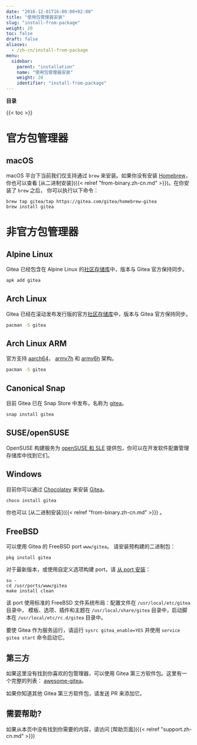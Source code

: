 ```yaml
---
date: "2016-12-01T16:00:00+02:00"
title: "使用包管理器安装"
slug: "install-from-package"
weight: 20
toc: false
draft: false
aliases:
  - /zh-cn/install-from-package
menu:
  sidebar:
    parent: "installation"
    name: "使用包管理器安装"
    weight: 20
    identifier: "install-from-package"
---
```


**目录**

{{< toc >}}

# 官方包管理器

## macOS

macOS 平台下当前我们仅支持通过 `brew` 来安装。如果你没有安装 [Homebrew](http://brew.sh/)，你也可以查看 [从二进制安装]({{< relref "from-binary.zh-cn.md" >}})。在你安装了 `brew` 之后， 你可以执行以下命令：

```
brew tap gitea/tap https://gitea.com/gitea/homebrew-gitea
brew install gitea
```

# 非官方包管理器

## Alpine Linux

Gitea 已经包含在 Alpine Linux 的[社区存储库](https://pkgs.alpinelinux.org/packages?name=gitea&branch=edge)中，版本与 Gitea 官方保持同步。

```sh
apk add gitea
```

## Arch Linux

Gitea 已经在滚动发布发行版的官方[社区存储库](https://www.archlinux.org/packages/community/x86_64/gitea/)中，版本与 Gitea 官方保持同步。

```sh
pacman -S gitea
```

## Arch Linux ARM

官方支持 [aarch64](https://archlinuxarm.org/packages/aarch64/gitea)， [armv7h](https://archlinuxarm.org/packages/armv7h/gitea) 和 [armv6h](https://archlinuxarm.org/packages/armv6h/gitea) 架构。

```sh
pacman -S gitea
```

## Canonical Snap

目前 Gitea 已在 Snap Store 中发布，名称为 [gitea](https://snapcraft.io/gitea)。

```sh
snap install gitea
```

## SUSE/openSUSE

OpenSUSE 构建服务为 [openSUSE 和 SLE](https://software.opensuse.org/download/package?package=gitea&project=devel%3Atools%3Ascm)
提供包，你可以在开发软件配置管理存储库中找到它们。

## Windows

目前你可以通过 [Chocolatey](https://chocolatey.org/) 来安装 [Gitea](https://chocolatey.org/packages/gitea)。

```sh
choco install gitea
```

你也可以 [从二进制安装]({{< relref "from-binary.zh-cn.md" >}}) 。

## FreeBSD

可以使用 Gitea 的 FreeBSD port `www/gitea`。 请安装预构建的二进制包：

```
pkg install gitea
```

对于最新版本，或使用自定义选项构建 port，请
[从 port 安装](https://www.freebsd.org/doc/handbook/ports-using.html)：

```
su -
cd /usr/ports/www/gitea
make install clean
```

该 port 使用标准的 FreeBSD 文件系统布局：配置文件在 `/usr/local/etc/gitea` 目录中，
模板、选项、插件和主题在 `/usr/local/share/gitea` 目录中，启动脚本在 `/usr/local/etc/rc.d/gitea` 目录中。

要使 Gitea 作为服务运行，请运行 `sysrc gitea_enable=YES` 并使用 `service gitea start` 命令启动它。

## 第三方

如果这里没有找到你喜欢的包管理器，可以使用 Gitea 第三方软件包。这里有一个完整的列表： [awesome-gitea](https://gitea.com/gitea/awesome-gitea/src/branch/master/README.md#user-content-packages)。

如果你知道其他 Gitea 第三方软件包，请发送 PR 来添加它。

## 需要帮助?

如果从本页中没有找到你需要的内容，请访问 [帮助页面]({{< relref "support.zh-cn.md" >}})
